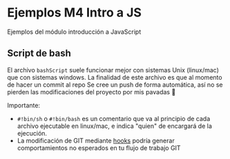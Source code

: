 # Ejemplos M4 Intro a JS

Ejemplos del módulo introducción a JavaScript

## Script de bash

El archivo `bashScript` suele funcionar mejor con sistemas Unix (linux/mac)
que con sistemas windows.
La finalidad de este archivo es que al momento de hacer un commit al repo
Se cree un push de forma automática, así no se pierden las modificaciones
del proyecto por mis pavadas 🦃

Importante:

- `#!bin/sh` o `#!bin/bash` es un comentario que va al principio
de cada archivo ejecutable en linux/mac, e indica "quien" de encargará de
la ejecución.
- La modificación de GIT mediante [hooks][1]
podría generar comportamientos no esperados en tu flujo de trabajo GIT

[1]: https://git-scm.com/book/es/v2/Personalizaci%C3%B3n-de-Git-Puntos-de-enganche-en-Git "Git hooks"
